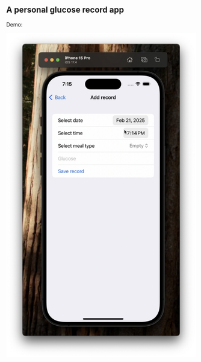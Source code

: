 ## A personal glucose record app

Demo:

[![Watch the demo](https://raw.githubusercontent.com/HuiHui1022/GlucoseRecord/main/Assets/glucose.png)](https://raw.githubusercontent.com/HuiHui1022/GlucoseRecord/main/Assets/glucose.mp4)


